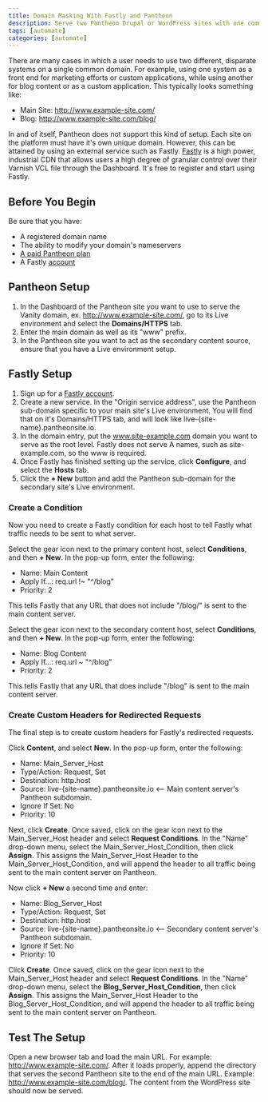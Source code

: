 ```yaml
---
title: Domain Masking With Fastly and Pantheon
description: Serve two Pantheon Drupal or WordPress sites with one common domain by using Fastly to create a domain masking setup.
tags: [automate]
categories: [automate]
---
```

There are many cases in which a user needs to use two different, disparate systems on a single common domain. For example, using one system as a front end for marketing efforts or custom applications, while using another for blog content or as a custom application. This typically looks something like:

* Main Site: http://www.example-site.com/
* Blog: http://www.example-site.com/blog/

In and of itself, Pantheon does not support this kind of setup. Each site on the platform must have it's own unique domain. However, this can be attained by using an external service such as Fastly.  [Fastly](https://www.fastly.com) is a high power, industrial CDN that allows users a high degree of granular control over their Varnish VCL file through the Dashboard. It's free to register and start using Fastly.


## Before You Begin

Be sure that you have:

- A registered domain name
- The ability to modify your domain's nameservers
- [A paid Pantheon plan](/docs/select-plan)
- A Fastly [account](https://www.fastly.com/signup/)

## Pantheon Setup
1. In the Dashboard of the Pantheon site you want to use to serve the Vanity domain, ex. http://www.example-site.com/, go to its Live environment and select the **Domains/HTTPS** tab.
2. Enter the main domain as well as its "www" prefix.
3. In the Pantheon site you want to act as the secondary content source, ensure that you have a Live environment setup.

## Fastly Setup

1. Sign up for a [Fastly account](https://www.fastly.com/signup/).
2. Create a new service. In the "Origin service address", use the Pantheon sub-domain specific to your main site's Live environment. You will find that on it's Domains/HTTPS tab, and will look like live-{site-name}.pantheonsite.io.
3. In the domain entry, put the www.site-example.com domain you want to serve as the root level. Fastly does not serve A names, such as site-example.com, so the www is required.
4. Once Fastly has finished setting up the service, click **Configure**, and select the **Hosts** tab.
5. Click the **+ New** button and add the Pantheon sub-domain for the secondary site's Live environment.

### Create a Condition

Now you need to create a Fastly condition for each host to tell Fastly what traffic needs to be sent to what server.

Select the gear icon next to the primary content host, select **Conditions**, and then **+ New**. In the pop-up form, enter the following:

* Name: Main Content
* Apply If...: req.url !~ "^/blog"
* Priority: 2

This tells Fastly that any URL that does not include "/blog/" is sent to the main content server.

Select the gear icon next to the secondary content host, select **Conditions**, and then **+ New**. In the pop-up form, enter the following:

* Name: Blog Content
* Apply If...: req.url ~ "^/blog"
* Priority: 2

This tells Fastly that any URL that does include "/blog" is sent to the main content server.

### Create Custom Headers for Redirected Requests

The final step is to create custom headers for Fastly's redirected requests.

Click **Content**, and select **New**. In the pop-up form, enter the following:

* Name: Main_Server_Host
* Type/Action: Request, Set
* Destination: http.host
* Source: live-{site-name}.pantheonsite.io <-- Main content server's Pantheon subdomain.
* Ignore If Set: No
* Priority: 10

Next, click **Create**. Once saved, click on the gear icon next to the Main_Server_Host header and select **Request Conditions**. In the "Name" drop-down menu, select the Main_Server_Host_Condition, then click **Assign**. This assigns the Main_Server_Host Header to the Main_Server_Host_Condition, and will append the header to all traffic being sent to the main content server on Pantheon.

Now click **+ New** a second time and enter:

* Name: Blog_Server_Host
* Type/Action: Request, Set
* Destination: http.host
* Source: live-{site-name}.pantheonsite.io <-- Secondary content server's Pantheon subdomain.
* Ignore If Set: No
* Priority: 10

Click **Create**. Once saved, click on the gear icon next to the Main_Server_Host header and select **Request Conditions**. In the "Name" drop-down menu, select the **Blog_Server_Host_Condition**, then click **Assign**. This assigns the Main_Server_Host Header to the Blog_Server_Host_Condition, and will append the header to all traffic being sent to the main content server on Pantheon.

## Test The Setup

Open a new browser tab and load the main URL. For example: http://www.example-site.com/. After it loads properly, append the directory that serves the second Pantheon site to the end of the main URL. Example:  http://www.example-site.com/blog/. The content from the WordPress site should now be served.
